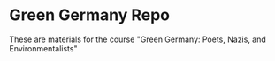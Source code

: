 # Green Germany Repo

These are materials for the course "Green Germany: Poets, Nazis, and Environmentalists"

